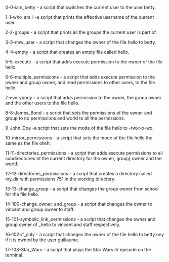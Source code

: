 0-0-iam_betty - a script that switches the current user to the user betty.

1-1-who_am_i  -a script that prints the effective username of the current user.

2-2-groups - a script that prints all the groups the current user is part of.

3-3-new_user - a script that changes the owner of the file hello to betty.

4-4-empty - a script that creates an empty file called hello.

5-5-execute - a script that adds execute permission to the owner of the file hello.

6-6-multiple_permissions - a script that adds execute permission to the owner and group owner, and read permissions to other users, to the file hello.

7-everybody - a script that adds permission to the owner, the group owner and the other users to the file hello.

8-8-James_Bond - a script that sets the permissions of the owner and group to no permissions and world to all the permissions.

9-John_Doe  -a script that sets the mode of the file hello to -rwxr-x-wx.

10-mirror_permissions - a script that sets the mode of the file hello the same as the file olleh.

11-11-directories_permissions - a script that adds execute permissions to all subdirectories of the current directory for the owner, group[ owner and the world.

12-12-directories_permissions - a script that creates a directory called my_dir with permissions 751 in the working directory.

13-13-change_group - a script that changes the group owner from school for the file hello.

14-100-change_owner_and_group - a script that changes the owner to vincent and group owner to staff.

15-101-symbolic_link_permissions - a script that changes the owner and group owner of _hello to vincent and staff respectively.

16-102-if_only - a script that changes the owner of the file hello to betty ony if it is owned by the user guillaume.

17-103-Star_Wars - a script that plays the Star Wars IV episode on the terminal.
